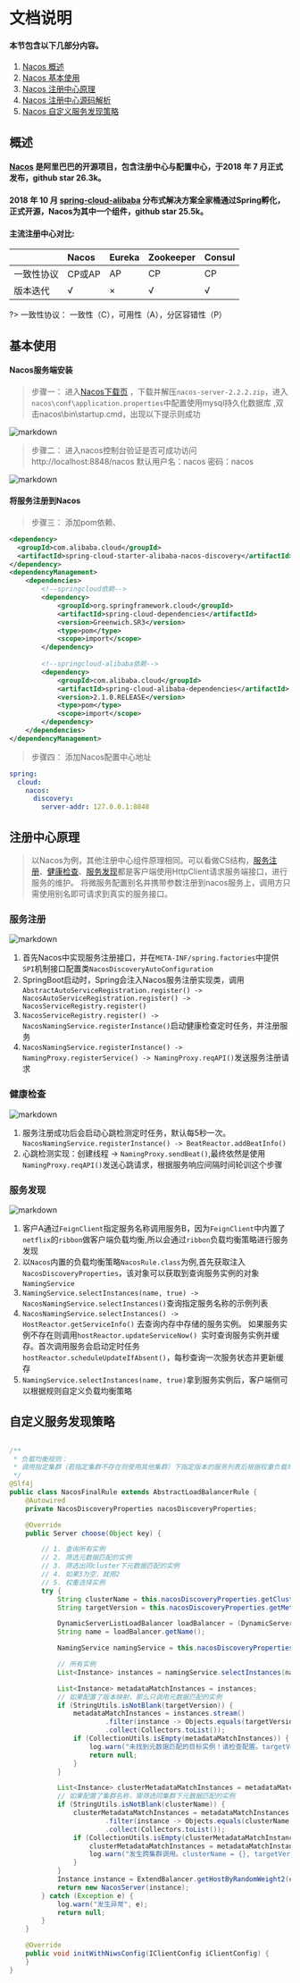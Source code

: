 #  文档说明

#### 本节包含以下几部分内容。
1. [Nacos 概述](#概述)
2. [Nacos 基本使用](#基本使用)
3. [Nacos 注册中心原理](#注册中心原理)
4. [Nacos 注册中心源码解析](#注册中心原理)
5. [Nacos 自定义服务发现策略](#自定义服务发现策略)


##  概述
#### [Nacos](https://github.com/alibaba/nacos) 是阿里巴巴的开源项目，包含注册中心与配置中心，于2018 年 7 月正式发布，github star 26.3k。
#### 2018 年 10 月 [spring-cloud-alibaba](https://github.com/alibaba/spring-cloud-alibaba) 分布式解决方案全家桶通过Spring孵化，正式开源，Nacos为其中一个组件，github star 25.5k。

#### 主流注册中心对比:

|       | Nacos | Eureka | Zookeeper | Consul |
|:------|:------|:-------|:----------|:-------|
| 一致性协议 | CP或AP | AP     | CP        | CP     | 
| 版本迭代  | √     | ×      | √         | √      |

?>  一致性协议： 一致性（C），可用性（A），分区容错性（P）

##  基本使用
#### Nacos服务端安装
> 步骤一： 进入[Nacos下载页](https://github.com/alibaba/nacos/releases) ，下载并解压`nacos-server-2.2.2.zip`，进入`nacos\conf\application.properties`中配置使用mysql持久化数据库
> ,双击nacos\bin\startup.cmd，出现以下提示则成功

![markdown](./img/nacos01.jpg "markdown")

> 步骤二： 进入nacos控制台验证是否可成功访问  
> http://localhost:8848/nacos 默认用户名：nacos 密码：nacos

![markdown](./img/nacos_page.jpg "markdown")

#### 将服务注册到Nacos
> 步骤三： 添加pom依赖、
```xml
<dependency>
  <groupId>com.alibaba.cloud</groupId>
  <artifactId>spring-cloud-starter-alibaba-nacos-discovery</artifactId>
</dependency>
<dependencyManagement>
    <dependencies>
        <!--springcloud依赖-->
        <dependency>
            <groupId>org.springframework.cloud</groupId>
            <artifactId>spring-cloud-dependencies</artifactId>
            <version>Greenwich.SR3</version>
            <type>pom</type>
            <scope>import</scope>
        </dependency>
    
        <!--springcloud-alibaba依赖-->
        <dependency>
            <groupId>com.alibaba.cloud</groupId>
            <artifactId>spring-cloud-alibaba-dependencies</artifactId>
            <version>2.1.0.RELEASE</version>
            <type>pom</type>
            <scope>import</scope>
        </dependency>
    </dependencies>
</dependencyManagement>
```

> 步骤四： 添加Nacos配置中心地址
```yml
spring:
  cloud:
    nacos:
      discovery:
        server-addr: 127.0.0.1:8848
```

##  注册中心原理
> 以Nacos为例，其他注册中心组件原理相同。可以看做CS结构，[服务注册](#服务注册)、[健康检查](#健康检查)、[服务发现](#服务发现)都是客户端使用HttpClient请求服务端接口，进行服务的维护。
> 将微服务配置别名并携带参数注册到nacos服务上，调用方只需使用别名即可请求到真实的服务接口。

###  服务注册

![markdown](./img/nacos服务注册.jpg "markdown")

1. 首先Nacos中实现服务注册接口，并在`META-INF/spring.factories`中提供`SPI`机制接口配置类`NacosDiscoveryAutoConfiguration`
2. SpringBoot启动时，Spring会注入Nacos服务注册实现类，调用`AbstractAutoServiceRegistration.register() -> NacosAutoServiceRegistration.register() -> NacosServiceRegistry.register()`
3. `NacosServiceRegistry.register() -> NacosNamingService.registerInstance()`启动健康检查定时任务，并注册服务
4. `NacosNamingService.registerInstance() -> NamingProxy.registerService() -> NamingProxy.reqAPI()`发送服务注册请求

### 健康检查

![markdown](./img/nacos健康检查.jpg "markdown")

1. 服务注册成功后会启动心跳检测定时任务，默认每5秒一次。`NacosNamingService.registerInstance() -> BeatReactor.addBeatInfo()`
2. 心跳检测实现：创建线程 -> `NamingProxy.sendBeat()`,最终依然是使用`NamingProxy.reqAPI()`发送心跳请求，根据服务响应间隔时间轮训这个步骤

### 服务发现

![markdown](./img/nacos服务发现.jpg "markdown")

1. 客户A通过`FeignClient`指定服务名称调用服务B，因为`FeignClient`中内置了`netflix`的`ribbon`做客户端负载均衡,所以会通过`ribbon`负载均衡策略进行服务发现
2. 以`Nacos`内置的负载均衡策略`NacosRule.class`为例,首先获取注入`NacosDiscoveryProperties`，该对象可以获取到查询服务实例的对象`NamingService`
3. `NamingService.selectInstances(name, true) -> NacosNamingService.selectInstances()`查询指定服务名称的示例列表
4. `NacosNamingService.selectInstances() -> HostReactor.getServiceInfo()` 去查询内存中存储的服务实例。
如果服务实例不存在则调用`hostReactor.updateServiceNow() `实时查询服务实例并缓存。首次调用服务会启动定时任务`hostReactor.scheduleUpdateIfAbsent()`，每秒查询一次服务状态并更新缓存
5. `NamingService.selectInstances(name, true)`拿到服务实例后，客户端侧可以根据规则自定义负载均衡策略

##  自定义服务发现策略
```java

/**
 * 负载均衡规则：
 * 调用指定集群（若指定集群不存在则使用其他集群）下指定版本的服务列表后根据权重负载均衡
 */
@Slf4j
public class NacosFinalRule extends AbstractLoadBalancerRule {
    @Autowired
    private NacosDiscoveryProperties nacosDiscoveryProperties;

    @Override
    public Server choose(Object key) {

        // 1. 查询所有实例
        // 2. 筛选元数据匹配的实例
        // 3. 筛选出同cluster下元数据匹配的实例
        // 4. 如果3为空，就用2
        // 5. 权重选择实例
        try {
            String clusterName = this.nacosDiscoveryProperties.getClusterName();
            String targetVersion = this.nacosDiscoveryProperties.getMetadata().get("version");

            DynamicServerListLoadBalancer loadBalancer = (DynamicServerListLoadBalancer) getLoadBalancer();
            String name = loadBalancer.getName();

            NamingService namingService = this.nacosDiscoveryProperties.namingServiceInstance();

            // 所有实例
            List<Instance> instances = namingService.selectInstances(name, true);

            List<Instance> metadataMatchInstances = instances;
            // 如果配置了版本映射，那么只调用元数据匹配的实例
            if (StringUtils.isNotBlank(targetVersion)) {
                metadataMatchInstances = instances.stream()
                        .filter(instance -> Objects.equals(targetVersion, instance.getMetadata().get("version")))
                        .collect(Collectors.toList());
                if (CollectionUtils.isEmpty(metadataMatchInstances)) {
                    log.warn("未找到元数据匹配的目标实例！请检查配置。targetVersion = {}, instance = {}", targetVersion, instances);
                    return null;
                }
            }

            List<Instance> clusterMetadataMatchInstances = metadataMatchInstances;
            // 如果配置了集群名称，需筛选同集群下元数据匹配的实例
            if (StringUtils.isNotBlank(clusterName)) {
                clusterMetadataMatchInstances = metadataMatchInstances.stream()
                        .filter(instance -> Objects.equals(clusterName, instance.getClusterName()))
                        .collect(Collectors.toList());
                if (CollectionUtils.isEmpty(clusterMetadataMatchInstances)) {
                    clusterMetadataMatchInstances = metadataMatchInstances;
                    log.warn("发生跨集群调用。clusterName = {}, targetVersion = {}, clusterMetadataMatchInstances = {}", clusterName, targetVersion, clusterMetadataMatchInstances);
                }
            }
            Instance instance = ExtendBalancer.getHostByRandomWeight2(clusterMetadataMatchInstances);
            return new NacosServer(instance);
        } catch (Exception e) {
            log.warn("发生异常", e);
            return null;
        }
    }

    @Override
    public void initWithNiwsConfig(IClientConfig iClientConfig) {
    }
}
```